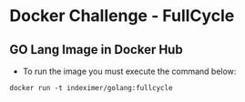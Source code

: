 # Docker Challenge - FullCycle

## GO Lang Image in Docker Hub

- To run the image you must execute the command below:

```
docker run -t indeximer/golang:fullcycle
```
